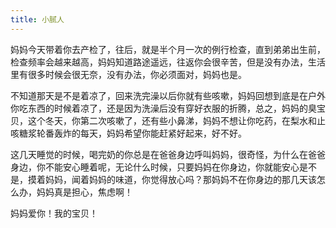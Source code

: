 ```yaml
---
title: 小腻人
---
```


妈妈今天带着你去产检了，往后，就是半个月一次的例行检查，直到弟弟出生前，检查频率会越来越高，妈妈知道路途遥远，往返你会很辛苦，但是没有办法，生活里有很多时候会很无奈，没有办法，你必须面对，妈妈也是。

不知道那天是不是着凉了，回来洗完澡以后你就有些咳嗽，妈妈回想到底是在户外你吃东西的时候着凉了，还是因为洗澡后没有穿好衣服的折腾，总之，妈妈的臭宝贝，这个冬天，你第二次咳嗽了，还有些小鼻涕，妈妈不想让你吃药，在梨水和止咳糖浆轮番轰炸的每天，妈妈希望你能赶紧好起来，好不好。

这几天睡觉的时候，喝完奶的你总是在爸爸身边呼叫妈妈，很奇怪，为什么在爸爸身边，你不能安心睡着呢，无论什么时候，只要妈妈在你身边，你就能安心是不是，摸着妈妈，闻着妈妈的味道，你觉得放心吗？那妈妈不在你身边的那几天该怎么办，妈妈真是担心，焦虑啊！

妈妈爱你！我的宝贝！

